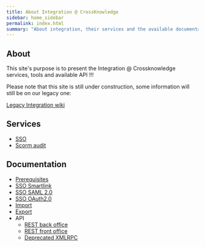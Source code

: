 ```yaml
---
title: About Integration @ CrossKnowledge
sidebar: home_sidebar
permalink: index.html
summary: "About integration, their services and the available documentation. If you are CrossKnowledge clients, get in touch with your IT consultant for more details"
---
```


## About

This site's purpose is to present the Integration @ Crossknowledge services, tools and available API !!!

Please note that this site is still under construction, some information will still be on our legacy one:

[Legacy Integration wiki](http://integration.crossknowledge.com/)

## Services

* [SSO](/SSO.html)
* [Scorm audit](/Scorm-audit.html)

## Documentation

* [Prerequisites](/prerequisites-en.html)
* [SSO Smartlink](/sso-smartlink.html)
* [SSO SAML 2.0](/saml.html)
* [SSO OAuth2.0](/oauth2.html)
* [Import](/import.html)
* [Export](/export.html)
* API
    * [REST back office](/rest-bo.html)
    * [REST front office](/rest-fo.html)
    * [Deprecated XMLRPC](/xmlrpc.html)	

